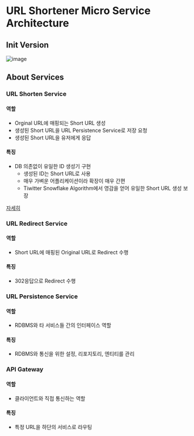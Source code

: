 # URL Shortener Micro Service Architecture 
## Init Version
![image](https://github.com/user-attachments/assets/c2702b17-814e-43b5-92e0-d4228138b9b3)
## About Services
### URL Shorten Service
#### 역할
- Orginal URL에 매핑되는 Short URL 생성
- 생성된 Short URL을 URL Persistence Service로 저장 요청
- 생성된 Short URL을 유저에게 응답
#### 특징
- DB 의존없이 유일한 ID 생성기 구현
  - 생성된 ID는 Short URL로 사용
  - 매우 가벼운 어플리케이션이라 확장이 매우 간편
  - Tiwitter Snowflake Algorithm에서 영감을 얻어 유일한 Short URL 생성 보장
 
[자세히](https://jeongseonghun.com/posts/troubleshooting/%ED%99%95%EC%9E%A5%EC%84%B1%EA%B3%BC-%EB%8B%A8%EC%88%9C%EC%84%B1-%EB%91%90-%EB%A7%88%EB%A6%AC-%ED%86%A0%EB%81%BC-%EC%9E%A1%EA%B8%B0-DB-%EC%97%86%EB%8A%94-URL-%EB%8B%A8%EC%B6%95-%EC%84%9C%EB%B9%84%EC%8A%A4-%EC%84%A4%EA%B3%84-%EB%8F%84%EC%A0%84/)
### URL Redirect Service
#### 역할
- Short URL에 매핑된 Original URL로 Redirect 수행
#### 특징
- 302응답으로 Redirect 수행

### URL Persistence Service
#### 역할
- RDBMS와 타 서비스들 간의 인터페이스 역할
#### 특징
- RDBMS와 통신을 위한 설정, 리포지토리, 엔티티를 관리

### API Gateway
#### 역할
- 클라이언트와 직접 통신하는 역할
#### 특징
- 특정 URL을 하단의 서비스로 라우팅


